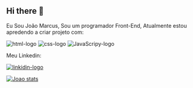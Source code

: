 ## Hi there 👋
Eu Sou João Marcus, Sou um programador Front-End, Atualmente estou apredendo a criar projeto com:

<img src="https://img.shields.io/badge/HTML5-E34F26?style=for-the-badge&logo=html5&logoColor=white" alt="html-logo"/>
<img src="https://img.shields.io/badge/CSS3-1572B6?style=for-the-badge&logo=css3&logoColor=white" alt="css-logo"/>
<img src="https://img.shields.io/badge/JavaScript-F7DF1E?style=for-the-badge&logo=javascript&logoColor=black" alt="JavaScripy-logo"/>

Meu Linkedin:

<a href="https://www.linkedin.com/in/joão-marcus-siilva"><img src="https://img.shields.io/badge/LinkedIn-0077B5?style=for-the-badge&logo=linkedin&logoColor=white" alt="linkidin-logo"/> </a>

[![Joao stats](https://github-readme-stats.vercel.app/api?username=joaomarcus10)](https://github.com/anuraghazra/github-readme-stats)
